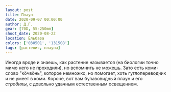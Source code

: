```yaml
---
layout: post
title: Плаун
date: 2020-09-07 00:00:00
author: Д.Г.
gear: [70D, 55-250mm]
shoot_date: 2020-08-22
location: Ёльбаза
colors: ['030501', '131508']
tags: [растения, плауны]
---
```

Иногда вроде и знаешь, как растение называется (на биологии точно мимо него не проходили), но вспомнить не можешь. Зато есть коми-слово "кöчвöнь", которое немножко, но помогает, хоть гуглопереводчик и не умеет в коми. Короче, вот вам булавовидный плаун и его _стробилы_, с довольно удачным естественным освещением.
